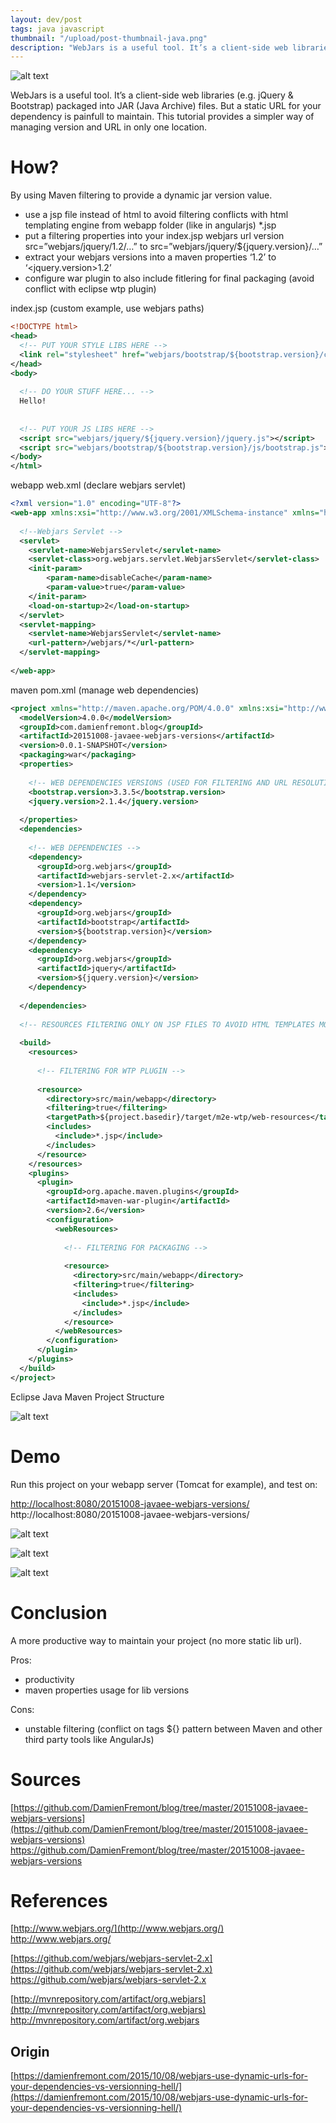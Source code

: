 ```yaml
---
layout: dev/post
tags: java javascript
thumbnail: "/upload/post-thumbnail-java.png"
description: "WebJars is a useful tool. It’s a client-side web libraries (e.g. jQuery & Bootstrap) packaged..."
---
```


![alt text](/upload/post-thumbnail-java.png)
 
WebJars is a useful tool. It’s a client-side web libraries (e.g. jQuery & Bootstrap) packaged into JAR (Java Archive) files. But a static URL for your dependency is painfull to maintain. This tutorial provides a simpler way of managing version and URL in only one location.
 

 
# How?
 
By using Maven filtering to provide a dynamic jar version value.
 
* use a jsp file instead of html to avoid filtering conflicts with html templating engine from webapp folder (like in angularjs) <include>*.jsp</include>
* put a filtering properties into your index.jsp webjars url version src=”webjars/jquery/1.2/…” to src=”webjars/jquery/${jquery.version}/…”
* extract your webjars versions into a maven properties ‘<version>1.2</version>’ to ‘<jquery.version>1.2</version>’
* configure war plugin to also include fitlering for final packaging (avoid conflict with eclipse wtp plugin)
 
index.jsp (custom example, use webjars paths)
 
```xml
<!DOCTYPE html>
<head>
  <!-- PUT YOUR STYLE LIBS HERE -->
  <link rel="stylesheet" href="webjars/bootstrap/${bootstrap.version}/css/bootstrap.css">
</head>
<body>
 
  <!-- DO YOUR STUFF HERE... -->
  Hello!
 
 
  <!-- PUT YOUR JS LIBS HERE -->
  <script src="webjars/jquery/${jquery.version}/jquery.js"></script>
  <script src="webjars/bootstrap/${bootstrap.version}/js/bootstrap.js"></script>
</body>
</html>
```
 
webapp web.xml (declare webjars servlet)
 
```xml
<?xml version="1.0" encoding="UTF-8"?>
<web-app xmlns:xsi="http://www.w3.org/2001/XMLSchema-instance" xmlns="http://java.sun.com/xml/ns/javaee" xmlns:web="http://java.sun.com/xml/ns/javaee/web-app_2_5.xsd" xsi:schemaLocation="http://java.sun.com/xml/ns/javaee http://java.sun.com/xml/ns/javaee/web-app_2_5.xsd" id="WebApp_ID" version="2.5">
 
  <!--Webjars Servlet -->
  <servlet>
    <servlet-name>WebjarsServlet</servlet-name>
    <servlet-class>org.webjars.servlet.WebjarsServlet</servlet-class>
    <init-param>
        <param-name>disableCache</param-name>
        <param-value>true</param-value>
    </init-param>
    <load-on-startup>2</load-on-startup>
  </servlet>
  <servlet-mapping>
    <servlet-name>WebjarsServlet</servlet-name>
    <url-pattern>/webjars/*</url-pattern>
  </servlet-mapping>
 
</web-app>
```
 
maven pom.xml (manage web dependencies)
 
```xml
<project xmlns="http://maven.apache.org/POM/4.0.0" xmlns:xsi="http://www.w3.org/2001/XMLSchema-instance" xsi:schemaLocation="http://maven.apache.org/POM/4.0.0 http://maven.apache.org/xsd/maven-4.0.0.xsd">
  <modelVersion>4.0.0</modelVersion>
  <groupId>com.damienfremont.blog</groupId>
  <artifactId>20151008-javaee-webjars-versions</artifactId>
  <version>0.0.1-SNAPSHOT</version>
  <packaging>war</packaging>
  <properties>
 
    <!-- WEB DEPENDENCIES VERSIONS (USED FOR FILTERING AND URL RESOLUTION) -->
    <bootstrap.version>3.3.5</bootstrap.version>
    <jquery.version>2.1.4</jquery.version>
 
  </properties>
  <dependencies>
 
    <!-- WEB DEPENDENCIES -->
    <dependency>
      <groupId>org.webjars</groupId>
      <artifactId>webjars-servlet-2.x</artifactId>
      <version>1.1</version>
    </dependency>
    <dependency>
      <groupId>org.webjars</groupId>
      <artifactId>bootstrap</artifactId>
      <version>${bootstrap.version}</version>
    </dependency>
    <dependency>
      <groupId>org.webjars</groupId>
      <artifactId>jquery</artifactId>
      <version>${jquery.version}</version>
    </dependency>
 
  </dependencies>
 
  <!-- RESOURCES FILTERING ONLY ON JSP FILES TO AVOID HTML TEMPLATES MODIFICATION -->
 
  <build>
    <resources>
 
      <!-- FILTERING FOR WTP PLUGIN -->
 
      <resource>
        <directory>src/main/webapp</directory>
        <filtering>true</filtering>
        <targetPath>${project.basedir}/target/m2e-wtp/web-resources</targetPath>
        <includes>
          <include>*.jsp</include>
        </includes>
      </resource>
    </resources>
    <plugins>
      <plugin>
        <groupId>org.apache.maven.plugins</groupId>
        <artifactId>maven-war-plugin</artifactId>
        <version>2.6</version>
        <configuration>
          <webResources>
 
            <!-- FILTERING FOR PACKAGING -->
 
            <resource>
              <directory>src/main/webapp</directory>
              <filtering>true</filtering>
              <includes>
                <include>*.jsp</include>
              </includes>
            </resource>
          </webResources>
        </configuration>
      </plugin>
    </plugins>
  </build>
</project>
```
 
Eclipse Java Maven Project Structure
 
![alt text](/upload/160523003344343.jpg)
 

 
 
 
# Demo
 
Run this project on your webapp server (Tomcat for example), and test on:
 
[http://localhost:8080/20151008-javaee-webjars-versions/](http://localhost:8080/20151008-javaee-webjars-versions/)
http://localhost:8080/20151008-javaee-webjars-versions/
 
![alt text](/upload/160523003344731.jpg)
 

 
![alt text](/upload/160523003345207.jpg)
 

 
![alt text](/upload/160523003345482.jpg)
 

 
# Conclusion
 
A more productive way to maintain your project (no more static lib url).
 
Pros:
 
* productivity
* maven properties usage for lib versions
 
Cons:
 
* unstable filtering (conflict on tags ${} pattern between Maven and other third party tools like AngularJs)
 
# Sources
 
[https://github.com/DamienFremont/blog/tree/master/20151008-javaee-webjars-versions](https://github.com/DamienFremont/blog/tree/master/20151008-javaee-webjars-versions)
https://github.com/DamienFremont/blog/tree/master/20151008-javaee-webjars-versions
 
# References
 
[http://www.webjars.org/](http://www.webjars.org/)
http://www.webjars.org/
 
[https://github.com/webjars/webjars-servlet-2.x](https://github.com/webjars/webjars-servlet-2.x)
https://github.com/webjars/webjars-servlet-2.x
 
[http://mvnrepository.com/artifact/org.webjars](http://mvnrepository.com/artifact/org.webjars)
http://mvnrepository.com/artifact/org.webjars
 
 
## Origin
[https://damienfremont.com/2015/10/08/webjars-use-dynamic-urls-for-your-dependencies-vs-versionning-hell/](https://damienfremont.com/2015/10/08/webjars-use-dynamic-urls-for-your-dependencies-vs-versionning-hell/)
 
